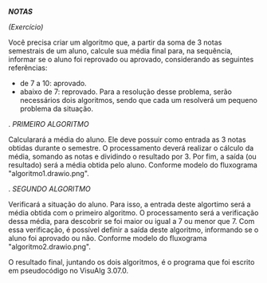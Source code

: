 ***NOTAS***

_(Exercício)_

Você precisa criar um algoritmo que, a partir da soma de 3 notas semestrais de um aluno, calcule sua média final para, na sequência, informar se o aluno foi reprovado ou aprovado, considerando as seguintes referências:
  - de 7 a 10: aprovado.
  - abaixo de 7: reprovado.
Para a resolução desse problema, serão necessários dois algoritmos, sendo que cada um resolverá um pequeno problema da situação.

.
*PRIMEIRO ALGORITMO*
     
Calcularará a média do aluno. Ele deve possuir como entrada as 3 notas obtidas durante o semestre. O processamento deverá realizar o cálculo da média, somando as notas e dividindo o resultado por 3. Por fim, a saída (ou resultado) será a média obtida pelo aluno. Conforme modelo do fluxograma "algoritmo1.drawio.png".
  
. 
*SEGUNDO ALGORITMO*
     
Verificará a situação do aluno. Para isso, a entrada deste algortimo será a média obtida com o primeiro algoritmo. O processamento será a verificação dessa média, para descobrir se foi maior ou igual a 7 ou menor que 7. Com essa verificação, é possível definir a saída deste algoritmo, informando se o aluno foi aprovado ou não. Conforme modelo do fluxograma "algoritmo2.drawio.png".
     
O resultado final, juntando os dois algoritmos, é o programa que foi escrito em pseudocódigo no VisuAlg 3.07.0.
